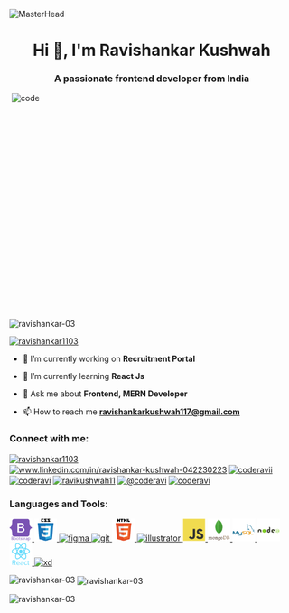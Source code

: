 ![MasterHead](https://arkevo-group.com/wp-content/uploads/2022/02/ezgif.com-gif-maker.gif)
<h1 align="center">Hi 👋, I'm Ravishankar Kushwah</h1>
<h3 align="center">A passionate frontend developer from India</h3>
<img align="right" alt="code" width="500" height="400" src="https://www.wingstechsolutions.com/wp-content/uploads/2022/03/full-stack-development.gif"

<p align="left"> <img src="https://komarev.com/ghpvc/?username=ravishankar-03&label=Profile%20views&color=0e75b6&style=flat" alt="ravishankar-03" /> </p>

<p align="left"> <a href="https://twitter.com/ravishankar1103" target="blank"><img src="https://img.shields.io/twitter/follow/ravishankar1103?logo=twitter&style=for-the-badge" alt="ravishankar1103" /></a> </p>

- 🔭 I’m currently working on **Recruitment Portal**

- 🌱 I’m currently learning **React Js**

- 💬 Ask me about **Frontend, MERN Developer**

- 📫 How to reach me **ravishankarkushwah117@gmail.com**

<h3 align="left">Connect with me:</h3>
<p align="left">
<a href="https://twitter.com/ravishankar1103" target="blank"><img align="center" src="https://raw.githubusercontent.com/rahuldkjain/github-profile-readme-generator/master/src/images/icons/Social/twitter.svg" alt="ravishankar1103" height="30" width="40" /></a>
<a href="https://linkedin.com/in/www.linkedin.com/in/ravishankar-kushwah-042230223" target="blank"><img align="center" src="https://raw.githubusercontent.com/rahuldkjain/github-profile-readme-generator/master/src/images/icons/Social/linked-in-alt.svg" alt="www.linkedin.com/in/ravishankar-kushwah-042230223" height="30" width="40" /></a>
<a href="https://instagram.com/coderavii" target="blank"><img align="center" src="https://raw.githubusercontent.com/rahuldkjain/github-profile-readme-generator/master/src/images/icons/Social/instagram.svg" alt="coderavii" height="30" width="40" /></a>
<a href="https://dribbble.com/coderavi" target="blank"><img align="center" src="https://raw.githubusercontent.com/rahuldkjain/github-profile-readme-generator/master/src/images/icons/Social/dribbble.svg" alt="coderavi" height="30" width="40" /></a>
<a href="https://www.behance.net/ravikushwah11" target="blank"><img align="center" src="https://raw.githubusercontent.com/rahuldkjain/github-profile-readme-generator/master/src/images/icons/Social/behance.svg" alt="ravikushwah11" height="30" width="40" /></a>
<a href="https://medium.com/@coderavi" target="blank"><img align="center" src="https://raw.githubusercontent.com/rahuldkjain/github-profile-readme-generator/master/src/images/icons/Social/medium.svg" alt="@coderavi" height="30" width="40" /></a>
<a href="https://www.youtube.com/c/coderavi" target="blank"><img align="center" src="https://raw.githubusercontent.com/rahuldkjain/github-profile-readme-generator/master/src/images/icons/Social/youtube.svg" alt="coderavi" height="30" width="40" /></a>
</p>

<h3 align="left">Languages and Tools:</h3>
<p align="left"> <a href="https://getbootstrap.com" target="_blank" rel="noreferrer"> <img src="https://raw.githubusercontent.com/devicons/devicon/master/icons/bootstrap/bootstrap-plain-wordmark.svg" alt="bootstrap" width="40" height="40"/> </a> <a href="https://www.w3schools.com/css/" target="_blank" rel="noreferrer"> <img src="https://raw.githubusercontent.com/devicons/devicon/master/icons/css3/css3-original-wordmark.svg" alt="css3" width="40" height="40"/> </a> <a href="https://www.figma.com/" target="_blank" rel="noreferrer"> <img src="https://www.vectorlogo.zone/logos/figma/figma-icon.svg" alt="figma" width="40" height="40"/> </a> <a href="https://git-scm.com/" target="_blank" rel="noreferrer"> <img src="https://www.vectorlogo.zone/logos/git-scm/git-scm-icon.svg" alt="git" width="40" height="40"/> </a> <a href="https://www.w3.org/html/" target="_blank" rel="noreferrer"> <img src="https://raw.githubusercontent.com/devicons/devicon/master/icons/html5/html5-original-wordmark.svg" alt="html5" width="40" height="40"/> </a> <a href="https://www.adobe.com/in/products/illustrator.html" target="_blank" rel="noreferrer"> <img src="https://www.vectorlogo.zone/logos/adobe_illustrator/adobe_illustrator-icon.svg" alt="illustrator" width="40" height="40"/> </a> <a href="https://developer.mozilla.org/en-US/docs/Web/JavaScript" target="_blank" rel="noreferrer"> <img src="https://raw.githubusercontent.com/devicons/devicon/master/icons/javascript/javascript-original.svg" alt="javascript" width="40" height="40"/> </a> <a href="https://www.mongodb.com/" target="_blank" rel="noreferrer"> <img src="https://raw.githubusercontent.com/devicons/devicon/master/icons/mongodb/mongodb-original-wordmark.svg" alt="mongodb" width="40" height="40"/> </a> <a href="https://www.mysql.com/" target="_blank" rel="noreferrer"> <img src="https://raw.githubusercontent.com/devicons/devicon/master/icons/mysql/mysql-original-wordmark.svg" alt="mysql" width="40" height="40"/> </a> <a href="https://nodejs.org" target="_blank" rel="noreferrer"> <img src="https://raw.githubusercontent.com/devicons/devicon/master/icons/nodejs/nodejs-original-wordmark.svg" alt="nodejs" width="40" height="40"/> </a> <a href="https://reactjs.org/" target="_blank" rel="noreferrer"> <img src="https://raw.githubusercontent.com/devicons/devicon/master/icons/react/react-original-wordmark.svg" alt="react" width="40" height="40"/> </a> <a href="https://www.adobe.com/products/xd.html" target="_blank" rel="noreferrer"> <img src="https://cdn.worldvectorlogo.com/logos/adobe-xd.svg" alt="xd" width="40" height="40"/> </a> </p>

<p><img align="left" src="https://github-readme-stats.vercel.app/api/top-langs?username=ravishankar-03&show_icons=true&locale=en&layout=compact" alt="ravishankar-03" /></p>

<p>&nbsp;<img align="center" src="https://github-readme-stats.vercel.app/api?username=ravishankar-03&show_icons=true&locale=en" alt="ravishankar-03" /></p>

<p><img align="center" src="https://github-readme-streak-stats.herokuapp.com/?user=ravishankar-03&" alt="ravishankar-03" /></p>


<!---
ravishankar-03/ravishankar-03 is a ✨ special ✨ repository because its `README.md` (this file) appears on your GitHub profile.
You can click the Preview link to take a look at your changes.
--->
